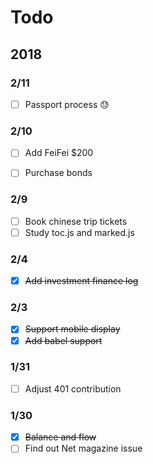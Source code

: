 # Todo

## 2018

### 2/11

- [ ] Passport process :sweat:


### 2/10

- [ ] Add FeiFei $200
- [ ] Purchase bonds


### 2/9 

- [ ] Book chinese trip tickets
- [ ] Study toc.js and marked.js

### 2/4

- [x] ~~Add investment finance log~~

### 2/3

- [x] ~~Support mobile display~~
- [x] ~~Add babel support~~

### 1/31

- [ ] Adjust 401 contribution 

### 1/30

- [x] ~~Balance and flow~~
- [ ] Find out Net magazine issue